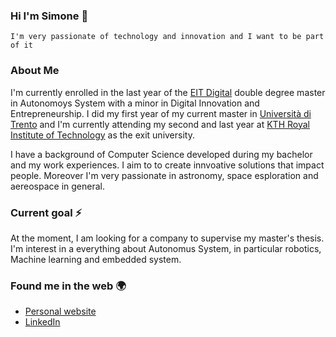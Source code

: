 ### Hi I'm Simone 👋
```
I'm very passionate of technology and innovation and I want to be part of it
```
### About Me 

I'm currently enrolled in the last year of the [EIT Digital](https://masterschool.eitdigital.eu/) double degree master in Autonomoys System with a minor in Digital Innovation and Entrepreneurship. I did my first year of my current master in [Università di Trento](https://www.unitn.it/) and I'm currently attending my second and last year at [KTH Royal Institute of Technology](https://www.kth.se/) as the exit university.

I have a background of Computer Science developed during my bachelor and my work experiences. I aim to to create innvoative solutions that impact people. Moreover I'm very passionate in astronomy, space esploration and aereospace in general.
### Current goal ⚡
At the moment, I am looking for a company to supervise my master's thesis. I'm interest in a everything about Autonomus System, in particular robotics, Machine learning and embedded system.
### Found me in the web 🌍
- [Personal website](www.smorettini.github.io)
- [LinkedIn](https://www.linkedin.com/in/simone-morettini/)



<!--
**SMorettini/SMorettini** is a ✨ _special_ ✨ repository because its `README.md` (this file) appears on your GitHub profile.

Here are some ideas to get you started:

- 🔭 I’m currently working on ...
- 🌱 I’m currently learning ...
- 👯 I’m looking to collaborate on ...
- 🤔 I’m looking for help with ...
- 💬 Ask me about ...
- 📫 How to reach me: ...
- 😄 Pronouns: ...
- ⚡ Fun fact: ...
-->
